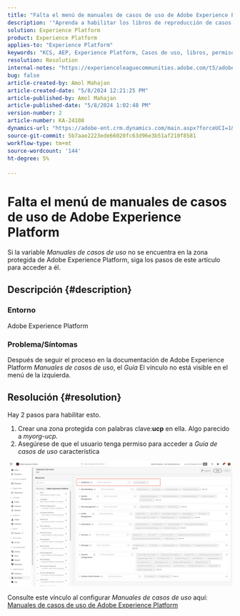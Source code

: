 ```yaml
---
title: "Falta el menú de manuales de casos de uso de Adobe Experience Platform"
description: '"Aprenda a habilitar los libros de reproducción de casos de uso en Adobe Experience Platform".'
solution: Experience Platform
product: Experience Platform
applies-to: "Experience Platform"
keywords: "KCS, AEP, Experience Platform, Casos de uso, libros, permisos"
resolution: Resolution
internal-notes: "https://experienceleaguecommunities.adobe.com/t5/adobe-experience-platform/use-case-playbooks-not-visible/td-p/667573"
bug: false
article-created-by: Amol Mahajan
article-created-date: "5/8/2024 12:21:25 PM"
article-published-by: Amol Mahajan
article-published-date: "5/8/2024 1:02:48 PM"
version-number: 2
article-number: KA-24108
dynamics-url: "https://adobe-ent.crm.dynamics.com/main.aspx?forceUCI=1&pagetype=entityrecord&etn=knowledgearticle&id=170f9d76-350d-ef11-9f8a-6045bd045872"
source-git-commit: 5b7aae2223ede66020fc63d96e3b51af210f8581
workflow-type: tm+mt
source-wordcount: '144'
ht-degree: 5%

---
```


# Falta el menú de manuales de casos de uso de Adobe Experience Platform


Si la variable *Manuales de casos de uso* no se encuentra en la zona protegida de Adobe Experience Platform, siga los pasos de este artículo para acceder a él.

## Descripción {#description}


### <b>Entorno</b>

Adobe Experience Platform



### <b>Problema/Síntomas</b>

Después de seguir el proceso en la documentación de Adobe Experience Platform *Manuales de casos de uso*, el *Guía* El vínculo no está visible en el menú de la izquierda.


## Resolución {#resolution}


Hay 2 pasos para habilitar esto.

1. Crear una zona protegida con palabras clave:<b>ucp</b> en ella. Algo parecido a *myorg-ucp.*
2. Asegúrese de que el usuario tenga permiso para acceder a *Guía de casos de uso* característica




![](assets/dae7e4cb-8400-ef11-a1fe-6045bd006b25.png)



Consulte este vínculo al configurar *Manuales de casos de uso* aquí: [Manuales de casos de uso de Adobe Experience Platform](https://experienceleague.adobe.com/en/docs/experience-platform/use-case-playbooks/playbooks/get-started)
